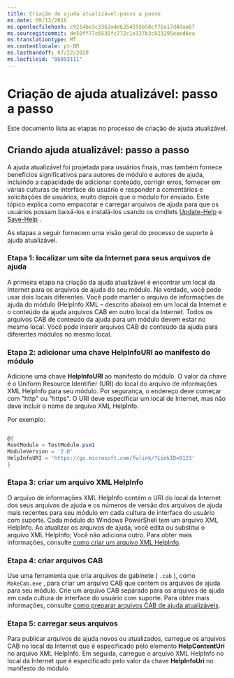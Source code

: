 ```yaml
---
title: Criação de ajuda atualizável-passo a passo
ms.date: 09/13/2016
ms.openlocfilehash: c9214be3c3363a4e6354595b50cf76a17d49aa67
ms.sourcegitcommit: de59ff77c6535fc772c1e327b3c823295eaed6ea
ms.translationtype: MT
ms.contentlocale: pt-BR
ms.lasthandoff: 07/22/2020
ms.locfileid: "86893111"
---
```

# <a name="updatable-help-authoring-step-by-step"></a>Criação de ajuda atualizável: passo a passo

Este documento lista as etapas no processo de criação de ajuda atualizável.

## <a name="authoring-updatable-help-step-by-step"></a>Criando ajuda atualizável: passo a passo

A ajuda atualizável foi projetada para usuários finais, mas também fornece benefícios significativos para autores de módulo e autores de ajuda, incluindo a capacidade de adicionar conteúdo, corrigir erros, fornecer em várias culturas de interface do usuário e responder a comentários e solicitações de usuários, muito depois que o módulo for enviado. Este tópico explica como empacotar e carregar arquivos de ajuda para que os usuários possam baixá-los e instalá-los usando os cmdlets [Update-Help](/powershell/module/Microsoft.PowerShell.Core/Update-Help) e [Save-Help](/powershell/module/Microsoft.PowerShell.Core/Save-Help) .

As etapas a seguir fornecem uma visão geral do processo de suporte à ajuda atualizável.

### <a name="step-1-find-an-internet-site-for-your-help-files"></a>Etapa 1: localizar um site da Internet para seus arquivos de ajuda

A primeira etapa na criação da ajuda atualizável é encontrar um local da Internet para os arquivos de ajuda do seu módulo. Na verdade, você pode usar dois locais diferentes. Você pode manter o arquivo de informações de ajuda do módulo (HelpInfo XML – descrito abaixo) em um local da Internet e o conteúdo da ajuda arquivos CAB em outro local da Internet. Todos os arquivos CAB de conteúdo da ajuda para um módulo devem estar no mesmo local. Você pode inserir arquivos CAB de conteúdo da ajuda para diferentes módulos no mesmo local.

### <a name="step-2-add-a-helpinfouri-key-to-your-module-manifest"></a>Etapa 2: adicionar uma chave HelpInfoURI ao manifesto do módulo

Adicione uma chave **HelpInfoURI** ao manifesto do módulo. O valor da chave é o Uniform Resource Identifier (URI) do local do arquivo de informações XML HelpInfo para seu módulo. Por segurança, o endereço deve começar com "http" ou "https". O URI deve especificar um local de Internet, mas não deve incluir o nome de arquivo XML HelpInfo.

Por exemplo:

```powershell

@{
RootModule = TestModule.psm1
ModuleVersion = '2.0'
HelpInfoURI = 'https://go.microsoft.com/fwlink/?LinkID=0123'
}
```

### <a name="step-3-create-a-helpinfo-xml-file"></a>Etapa 3: criar um arquivo XML HelpInfo

O arquivo de informações XML HelpInfo contém o URI do local da Internet dos seus arquivos de ajuda e os números de versão dos arquivos de ajuda mais recentes para seu módulo em cada cultura de interface do usuário com suporte. Cada módulo do Windows PowerShell tem um arquivo XML HelpInfo. Ao atualizar os arquivos de ajuda, você edita ou substitui o arquivo XML HelpInfo; Você não adiciona outro. Para obter mais informações, consulte [como criar um arquivo XML HelpInfo](./how-to-create-a-helpinfo-xml-file.md).

### <a name="step-4-create-cab-files"></a>Etapa 4: criar arquivos CAB

Use uma ferramenta que cria arquivos de gabinete ( `.cab` ), como `MakeCab.exe` , para criar um arquivo CAB que contém os arquivos de ajuda para seu módulo. Crie um arquivo CAB separado para os arquivos de ajuda em cada cultura de interface do usuário com suporte. Para obter mais informações, consulte [como preparar arquivos CAB de ajuda atualizáveis](./how-to-prepare-updatable-help-cab-files.md).

### <a name="step-5-upload-your-files"></a>Etapa 5: carregar seus arquivos

Para publicar arquivos de ajuda novos ou atualizados, carregue os arquivos CAB no local da Internet que é especificado pelo elemento **HelpContentUri** no arquivo XML HelpInfo. Em seguida, carregue o arquivo XML HelpInfo no local da Internet que é especificado pelo valor da chave **HelpInfoUri** no manifesto do módulo.
